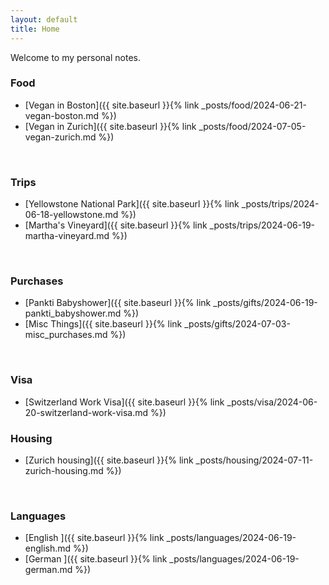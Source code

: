 ```yaml
---
layout: default
title: Home
---
```


Welcome to my personal notes.

### Food
 - [Vegan in Boston]({{ site.baseurl }}{% link _posts/food/2024-06-21-vegan-boston.md %})
 - [Vegan in Zurich]({{ site.baseurl }}{% link _posts/food/2024-07-05-vegan-zurich.md %})

<br>

### Trips
 - [Yellowstone National Park]({{ site.baseurl }}{% link _posts/trips/2024-06-18-yellowstone.md %})
 - [Martha's Vineyard]({{ site.baseurl }}{% link _posts/trips/2024-06-19-martha-vineyard.md %})

<br>

### Purchases
 - [Pankti Babyshower]({{ site.baseurl }}{% link _posts/gifts/2024-06-19-pankti_babyshower.md %})
 - [Misc Things]({{ site.baseurl }}{% link _posts/gifts/2024-07-03-misc_purchases.md %})

<br>

### Visa
 - [Switzerland Work Visa]({{ site.baseurl }}{% link _posts/visa/2024-06-20-switzerland-work-visa.md %})

### Housing
 - [Zurich housing]({{ site.baseurl }}{% link _posts/housing/2024-07-11-zurich-housing.md %})

<br>

### Languages
 - [English ]({{ site.baseurl }}{% link _posts/languages/2024-06-19-english.md %})
 - [German ]({{ site.baseurl }}{% link _posts/languages/2024-06-19-german.md %})